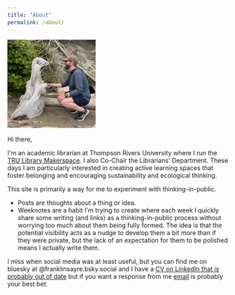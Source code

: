 ```yaml
---
title: "About"
permalink: /about/
---
```


![image of me](/assets/images/bio-photo.jpg)

Hi there,

I'm an academic librarian at Thompson Rivers University where I run the [TRU Library Makerspace](https://makerspace.trubox.ca). I also Co-Chair the Librarians' Department. These days I am particularly interested in creating active learning spaces that foster belonging and encouraging sustainability and ecological thinking.

This site is primarily a way for me to experiment with thinking-in-public.

* Posts are thoughts about a thing or idea.
* Weeknotes are a habit I'm trying to create where each week I quickly share some writing (and links) as a thinking-in-public process without worrying too much about them being fully formed. The idea is that the potential visibility acts as a nudge to develop them a bit more than if they were private, but the lack of an expectation for them to be polished means I actually write them.

I miss when social media was at least useful, but you can find me on bluesky at @franklinsayre.bsky.social and I have a [CV on LinkedIn that is probably out of date](https://ca.linkedin.com/in/franklin-sayre?original_referer=https%3A%2F%2Fwww.google.com%2F) but if you want a response from me [email](https://www.tru.ca/library/about_us/contacts/Franklin_Sayre.html) is probably your best bet.
